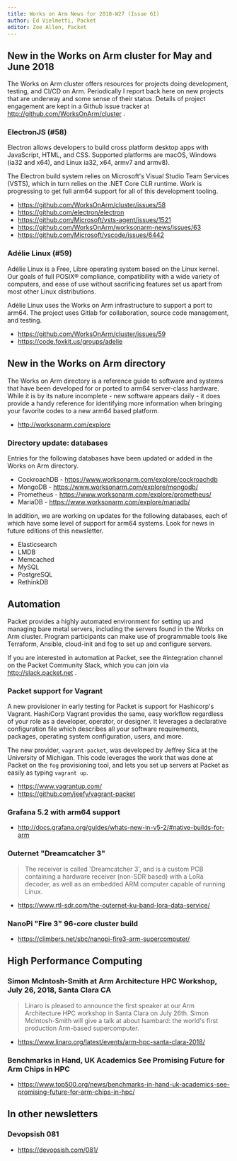 ```yaml
---
title: Works on Arm News for 2018-W27 (Issue 61)
author: Ed Vielmetti, Packet
editor: Zoe Allen, Packet
---
```


## New in the Works on Arm cluster for May and June 2018

The Works on Arm cluster offers resources for projects doing
development, testing, and CI/CD on Arm. Periodically I report
back here on new projects that are underway and some sense of
their status. Details of project engagement are kept in a Github
issue tracker at http://github.com/WorksOnArm/cluster .

### ElectronJS (#58)

Electron allows developers to build cross platform desktop 
apps with JavaScript, HTML, and CSS. Supported platforms are 
macOS, Windows (ia32 and x64), and Linux ia32, x64, armv7 and armv8).

The Electron build system relies on Microsoft's Visual
Studio Team Services (VSTS), which in turn relies on the
.NET Core CLR runtime. Work is progressing to get full
arm64 support for all of this development tooling.

* https://github.com/WorksOnArm/cluster/issues/58
* https://github.com/electron/electron
* https://github.com/Microsoft/vsts-agent/issues/1521
* https://github.com/WorksOnArm/worksonarm-news/issues/63
* https://github.com/Microsoft/vscode/issues/6442

### Adélie Linux (#59)

Adélie Linux is a Free, Libre operating system based on the 
Linux kernel. Our goals of full POSIX® compliance, compatibility 
with a wide variety of computers, and ease of use without sacrificing 
features set us apart from most other Linux distributions.

Adélie Linux uses the Works on Arm infrastructure to support
a port to arm64. The project uses Gitlab for collaboration,
source code management, and testing.

* https://github.com/WorksOnArm/cluster/issues/59
* https://code.foxkit.us/groups/adelie

## New in the Works on Arm directory 

The Works on Arm directory is a reference guide to
software and systems that have been developed for
or ported to arm64 server-class hardware. While it
is by its nature incomplete - new software appears
daily - it does provide a handy reference for identifying
more information when bringing your favorite codes 
to a new arm64 based platform.

* http://worksonarm.com/explore

### Directory update: databases

Entries for the following databases have been updated or added
in the Works on Arm directory.

* CockroachDB - https://www.worksonarm.com/explore/cockroachdb
* MongoDB - https://www.worksonarm.com/explore/mongodb/
* Prometheus - https://www.worksonarm.com/explore/prometheus/
* MariaDB - https://www.worksonarm.com/explore/mariadb/

In addition, we are working on updates for the following
databases, each of which have some level of support for arm64
systems. Look for news in future editions of this newsletter.

* Elasticsearch
* LMDB
* Memcached
* MySQL
* PostgreSQL
* RethinkDB

## Automation

Packet provides a highly automated environment for setting
up and managing bare metal servers, including the servers
found in the Works on Arm cluster. Program participants can
make use of programmable tools like Terraform, Ansible,
cloud-init and fog to set up and configure servers.

If you are interested in automation at Packet, see the
#integration channel on the Packet Community Slack, which
you can join via http://slack.packet.net .

### Packet support for Vagrant

A new provisioner in early testing for Packet is support
for Hashicorp's Vagrant. HashiCorp Vagrant provides the 
same, easy workflow regardless of your role as a developer, 
operator, or designer. It leverages a declarative configuration 
file which describes all your software requirements, packages, 
operating system configuration, users, and more.

The new provider, `vagrant-packet`, was developed by
Jeffrey Sica at the University of Michigan. This code
leverages the work that was done at Packet on the `fog`
provisioning tool, and lets you set up servers at Packet
as easily as typing `vagrant up`.

* https://www.vagrantup.com/ 
* https://github.com/jeefy/vagrant-packet

### Grafana 5.2 with arm64 support

* http://docs.grafana.org/guides/whats-new-in-v5-2/#native-builds-for-arm

### Outernet "Dreamcatcher 3"

> The receiver is called 'Dreamcatcher 3', and is a custom PCB 
containing a hardware receiver (non-SDR based) with a LoRa decoder, 
as well as an embedded ARM computer capable of running Linux.

* https://www.rtl-sdr.com/the-outernet-ku-band-lora-data-service/

### NanoPi "Fire 3" 96-core cluster build

* https://climbers.net/sbc/nanopi-fire3-arm-supercomputer/

## High Performance Computing

### Simon McIntosh-Smith at Arm Architecture HPC Workshop, July 26, 2018, Santa Clara CA

> Linaro is pleased to announce the first speaker at our Arm Architecture HPC workshop in Santa Clara on July 26th.
Simon McIntosh-Smith will give a talk at about Isambard: the world's first production Arm-based supercomputer.

* https://www.linaro.org/latest/events/arm-hpc-santa-clara-2018/

### Benchmarks in Hand, UK Academics See Promising Future for Arm Chips in HPC

* https://www.top500.org/news/benchmarks-in-hand-uk-academics-see-promising-future-for-arm-chips-in-hpc/

## In other newsletters

### Devopsish 081

* https://devopsish.com/081/
